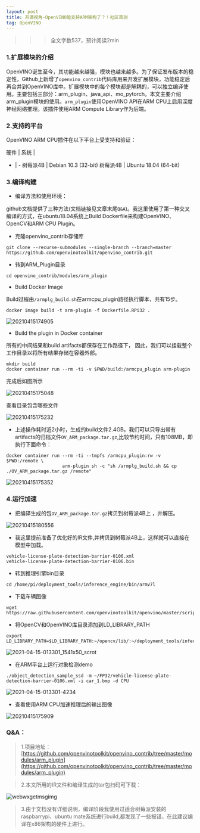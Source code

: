 ```yaml
---
layout: post
title: 开源视角-OpenVINO能支持ARM架构了？！社区首测
tag: OpenVINO
---
```


>>> 全文字数537，预计阅读2min

### 1.扩展模块的介绍

OpenVINO诞生至今，其功能越来越强，模块也越来越多。为了保证发布版本的稳定性，Github上新增了`openvino_contrib`代码库用来开发扩展模块，功能稳定后再合并到OpenVINO库中。扩展模块中的每个模块都是解耦的，可以独立编译使用。主要包括三部分：arm_plugin、java_api、mo_pytorch。本文主要介绍arm_plugin模块的使用。`arm_plugin`使用OpenVINO API在ARM CPU上启用深度神经网络推理。该插件使用ARM Compute Library作为后端。

### 2.支持的平台

OpenVINO ARM CPU插件在以下平台上受支持和验证：

硬件 | 系统 | 
- | - 
树莓派4B | Debian 10.3 (32-bit)
树莓派4B | Ubuntu 18.04 (64-bit)

### 3.编译构建

- 编译方法和使用环境：

github文档提供了三种方法(文档链接见文章末尾`Q&A`)。我这里使用了第一种交叉编译的方式，在ubuntu18.04系统上Build Dockerfile来构建OpenVINO、OpenCV和ARM CPU Plugin。

- 克隆openvino_contrib存储库

```
git clone --recurse-submodules --single-branch --branch=master https://github.com/openvinotoolkit/openvino_contrib.git 
```

- 转到ARM_Plugin目录

```
cd openvino_contrib/modules/arm_plugin
```

- Build Docker Image

Build过程由`/armplg_build.sh`在armcpu_plugin路径执行脚本，共有15步。

```
docker image build -t arm-plugin -f Dockerfile.RPi32 .
```

![20210415174905](https://cdn.jsdelivr.net/gh/luckykang/picture_bed/blogs_images/20210415174905.png)

- Build the plugin in Docker container

所有的中间结果和build artifacts都保存在工作路径下，
因此，我们可以挂载整个工作目录以将所有结果存储在容器外部。

```
mkdir build
docker container run --rm -ti -v $PWD/build:/armcpu_plugin arm-plugin
```

完成后如图所示

![20210415175048](https://cdn.jsdelivr.net/gh/luckykang/picture_bed/blogs_images/20210415175048.png)

查看目录包含哪些文件

![20210415175232](https://cdn.jsdelivr.net/gh/luckykang/picture_bed/blogs_images/20210415175232.png)


- 上述操作耗时近2小时，生成的build文件2.4GB。我们可以只导出带有artifacts的归档文件`OV_ARM_package.tar.gz`,比较节约时间，只有108MB，即执行下面命令：


```
docker container run --rm -ti --tmpfs /armcpu_plugin:rw -v $PWD:/remote \
                     arm-plugin sh -c "sh /armplg_build.sh && cp ./OV_ARM_package.tar.gz /remote"
```


![20210415175352](https://cdn.jsdelivr.net/gh/luckykang/picture_bed/blogs_images/20210415175352.png)


### 4.运行加速

- 把编译生成的包`OV_ARM_package.tar.gz`拷贝到树莓派4B上
，并解压。

![20210415180556](https://cdn.jsdelivr.net/gh/luckykang/picture_bed/blogs_images/20210415180556.png)


- 我这里提前准备了优化好的IR文件,并拷贝到树莓派4B上，这样就可以直接在模型中加载。

```
vehicle-license-plate-detection-barrier-0106.xml
vehicle-license-plate-detection-barrier-0106.bin
```

- 转到推理引擎bin目录

```
cd /home/pi/deployment_tools/inference_engine/bin/armv7l
```
- 下载车辆图像

```
wget https://raw.githubusercontent.com/openvinotoolkit/openvino/master/scripts/demo/car_1.bmp
```

- 将OpenCV和OpenVINO库目录添加到LD_LIBRARY_PATH

```
export LD_LIBRARY_PATH=$LD_LIBRARY_PATH:~/opencv/lib/:~/deployment_tools/inference_engine/lib/armv7l/
```

![2021-04-15-013301_1541x50_scrot](https://cdn.jsdelivr.net/gh/luckykang/picture_bed/blogs_images/2021-04-15-013301_1541x50_scrot.png)

- 在ARM平台上运行对象检测demo

```
./object_detection_sample_ssd -m ~/FP32/vehicle-license-plate-detection-barrier-0106.xml -i car_1.bmp -d CPU
```

![2021-04-15-013301-4234](https://cdn.jsdelivr.net/gh/luckykang/picture_bed/blogs_images/2021-04-15-013301-4234.gif)


- 查看使用ARM CPU加速推理后的输出图像

![20210415175909](https://cdn.jsdelivr.net/gh/luckykang/picture_bed/blogs_images/20210415175909.png)


### Q&A：

> 1.项目地址：[https://github.com/openvinotoolkit/openvino_contrib/tree/master/modules/arm_plugin](https://github.com/openvinotoolkit/openvino_contrib/tree/master/modules/arm_plugin)

> 2.本文所用的IR文件和编译生成的tar包扫码可下载：

![webwxgetmsgimg](https://cdn.jsdelivr.net/gh/luckykang/picture_bed/blogs_images/webwxgetmsgimg.png)

> 3.由于文档没有详细说明，编译阶段我使用过适合树莓派安装的raspbarrypi、ubuntu mate系统进行build,都发现了一些报错，在此建议编译在x86架构的硬件上进行。


